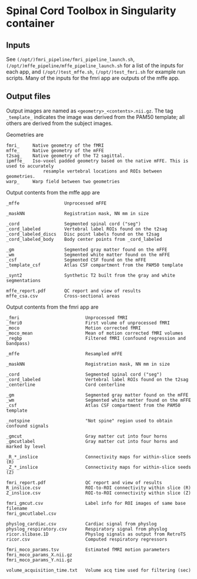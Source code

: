# Spinal Cord Toolbox in Singularity container

## Inputs

See `(/opt/)fmri_pipeline/fmri_pipeline_launch.sh`, `(/opt/)mffe_pipeline/mffe_pipeline_launch.sh` for a list of the inputs for each app, and `(/opt/)test_mffe.sh`, `(/opt/)test_fmri.sh` for example run scripts. Many of the inputs for the fmri app are outputs of the mffe app.


## Output files

Output images are named as `<geometry>_<contents>.nii.gz`. The tag `_template_` indicates the image was derived from the PAM50 template; all others are derived from the subject images.

Geometries are

    fmri_     Native geometry of the fMRI
    mffe_     Native geometry of the mFFE
    t2sag_    Native geometry of the T2 sagittal.
    ipmffe_   Iso-voxel padded geometry based on the native mFFE. This is used to accurately 
                  resample vertebral locations and ROIs between geometries.
    warp_     Warp field between two geometries

Output contents from the mffe app are

    _mffe                 Unprocessed mFFE
    
    _maskNN               Registration mask, NN mm in size
    
    _cord                 Segmented spinal cord ("seg")
    _cord_labeled         Vertebral label ROIs found on the t2sag
    _cord_labeled_discs   Disc point labels found on the t2sag
    _cord_labeled_body    Body center points from _cord_labeled
    
    _gm                   Segmented gray matter found on the mFFE
    _wm                   Segmented white matter found on the mFFE
    _csf                  Segmented CSF found on the mFFE
    _template_csf         Atlas CSF compartment from the PAM50 template
    
    _synt2                Synthetic T2 built from the gray and white segmentations
    
    mffe_report.pdf       QC report and view of results
    mffe_csa.csv          Cross-sectional areas


Output contents from the fmri app are

    _fmri                         Unprocessed fMRI
    _fmri0                        First volume of unprocessed fMRI
    _moco                         Motion corrected fMRI
    _moco_mean                    Mean of motion corrected fMRI volumes
    _regbp                        Filtered fMRI (confound regression and bandpass)
    
    _mffe                         Resampled mFFE
    
    _maskNN                       Registration mask, NN mm in size
    
    _cord                         Segmented spinal cord ("seg")
    _cord_labeled                 Vertebral label ROIs found on the t2sag
    _centerline                   Cord centerline
    
    _gm                           Segmented gray matter found on the mFFE
    _wm                           Segmented white matter found on the mFFE
    _csf                          Atlas CSF compartment from the PAM50 template
    
    _notspine                     "Not spine" region used to obtain confound signals
    
    _gmcut                        Gray matter cut into four horns
    _gmcutlabel                   Gray matter cut into four horns and marked by level
        
    _R_*_inslice                  Connectivity maps for within-slice seeds (R)
    _Z_*_inslice                  Connectivity maps for within-slice seeds (Z)
    
    fmri_report.pdf               QC report and view of results
    R_inslice.csv                 ROI-to-ROI connectivity within slice (R)
    Z_inslice.csv                 ROI-to-ROI connectivity within slice (Z)
    
    fmri_gmcut.csv                Label info for ROI images of same base filename
    fmri_gmcutlabel.csv
    
    physlog_cardiac.csv           Cardiac signal from physlog
    physlog_respiratory.csv       Respiratory signal from physlog
    ricor.slibase.1D              Physlog signals as output from RetroTS
    ricor.csv                     Computed respiratory regressors
    
    fmri_moco_params.tsv          Estimated fMRI motion parameters
    fmri_moco_params_X.nii.gz
    fmri_moco_params_Y.nii.gz
    
    volume_acquisition_time.txt   Volume acq time used for filtering (sec)

